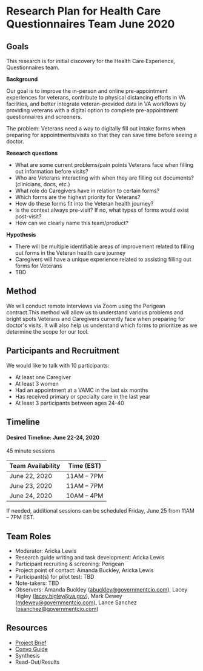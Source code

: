 # Research Plan for Health Care Questionnaires Team June 2020 
## Goals	
This research is for initial discovery for the Health Care Experience, Questionnaires team. 

**Background**

Our goal is to improve the in-person and online pre-appointment experiences for veterans, contribute to physical distancing efforts in VA facilities, and better integrate veteran-provided data in VA workflows by providing veterans with a digital option to complete pre-appointment questionnaires and screeners.

The problem: Veterans need a way to digitally fill out intake forms when preparing for appointments/visits so that they can save time before seeing a doctor.

**Research questions**
  - What are some current problems/pain points Veterans face when filling out information before visits?
  - Who are Veterans interacting with when they are filling out documents? (clinicians, docs, etc.)
  - What role do Caregivers have in relation to certain forms?
  - Which forms are the highest priority for Veterans?
  - How do these forms fit into the Veteran health journey?
  - Is the context always pre-visit? If no, what types of forms would exist post-visit?
  - How can we clearly name this team/product?
  
**Hypothesis**
- There will be multiple identifiable areas of improvement related to filling out forms in the Veteran health care journey
- Caregivers will have a unique experience related to assisting filling out forms for Veterans
- TBD

## Method	
We will conduct remote interviews via Zoom using the Perigean contract.This method will allow us to understand various problems and bright spots Veterans and Caregivers currently face when preparing for doctor's visits. It will also help us understand which forms to prioritize as we determine the scope for our tool.

## Participants and Recruitment	
We would like to talk with 10 participants:
- At least one Caregiver
- At least 3 women
- Had an appointment at a VAMC in the last six months
- Has received primary or specialty care in the last year
- At least 3 participants between ages 24-40

## Timeline 	
#### Desired Timeline: June 22-24, 2020
45 minute sessions

Team Availability | Time (EST)
------------------|--------------
June 22, 2020 | 11AM – 7PM
June 23, 2020 | 11AM – 7PM
June 24, 2020 | 10AM – 4PM

If needed, additional sessions can be scheduled Friday, June 25 from 11AM – 7PM EST.
	
## Team Roles	
- Moderator: Aricka Lewis
- Research guide writing and task development: Aricka Lewis
- Participant recruiting & screening: Perigean
- Project point of contact: Amanda Buckley, Aricka Lewis
- Participant(s) for pilot test: TBD	
- Note-takers: TBD
- Observers: Amanda Buckley (abuckley@governmentcio.com), Lacey Higley (lacey.higley@va.gov), Mark Dewey (mdewey@governmentcio.com), Lance Sanchez (osanchez@governmentcio.com)

## Resources	
- [Project Brief](https://github.com/department-of-veterans-affairs/va.gov-team/tree/master/products/health-care/questionnaire)	
- [Convo Guide](https://github.com/department-of-veterans-affairs/va.gov-team/blob/master/products/health-care/questionnaire/discovery/user-research/conversation-guide.md)
- Synthesis
- Read-Out/Results	
